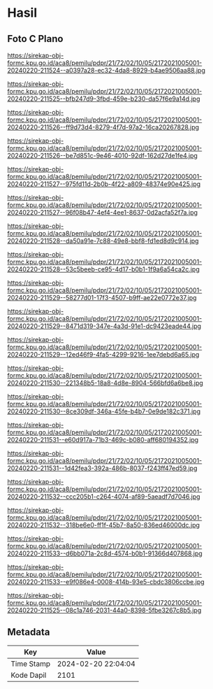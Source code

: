 # Hasil

## Foto C Plano

https://sirekap-obj-formc.kpu.go.id/aca8/pemilu/pdpr/21/72/02/10/05/2172021005001-20240220-211524--a0397a28-ec32-4da8-8929-b4ae9506aa88.jpg

https://sirekap-obj-formc.kpu.go.id/aca8/pemilu/pdpr/21/72/02/10/05/2172021005001-20240220-211525--bfb247d9-3fbd-459e-b230-da57f6e9a14d.jpg

https://sirekap-obj-formc.kpu.go.id/aca8/pemilu/pdpr/21/72/02/10/05/2172021005001-20240220-211526--ff9d73d4-8279-4f7d-97a2-16ca20267828.jpg

https://sirekap-obj-formc.kpu.go.id/aca8/pemilu/pdpr/21/72/02/10/05/2172021005001-20240220-211526--be7d851c-9e46-4010-92df-162d27de1fe4.jpg

https://sirekap-obj-formc.kpu.go.id/aca8/pemilu/pdpr/21/72/02/10/05/2172021005001-20240220-211527--975fd11d-2b0b-4f22-a809-48374e90e425.jpg

https://sirekap-obj-formc.kpu.go.id/aca8/pemilu/pdpr/21/72/02/10/05/2172021005001-20240220-211527--96f08b47-4ef4-4ee1-8637-0d2acfa52f7a.jpg

https://sirekap-obj-formc.kpu.go.id/aca8/pemilu/pdpr/21/72/02/10/05/2172021005001-20240220-211528--da50a91e-7c88-49e8-bbf8-fd1ed8d9c914.jpg

https://sirekap-obj-formc.kpu.go.id/aca8/pemilu/pdpr/21/72/02/10/05/2172021005001-20240220-211528--53c5beeb-ce95-4d17-b0b1-1f9a6a54ca2c.jpg

https://sirekap-obj-formc.kpu.go.id/aca8/pemilu/pdpr/21/72/02/10/05/2172021005001-20240220-211529--58277d01-17f3-4507-b9ff-ae22e0772e37.jpg

https://sirekap-obj-formc.kpu.go.id/aca8/pemilu/pdpr/21/72/02/10/05/2172021005001-20240220-211529--8471d319-347e-4a3d-91e1-dc9423eade44.jpg

https://sirekap-obj-formc.kpu.go.id/aca8/pemilu/pdpr/21/72/02/10/05/2172021005001-20240220-211529--12ed46f9-4fa5-4299-9216-1ee7debd6a65.jpg

https://sirekap-obj-formc.kpu.go.id/aca8/pemilu/pdpr/21/72/02/10/05/2172021005001-20240220-211530--221348b5-18a8-4d8e-8904-566bfd6a6be8.jpg

https://sirekap-obj-formc.kpu.go.id/aca8/pemilu/pdpr/21/72/02/10/05/2172021005001-20240220-211530--8ce309df-346a-45fe-b4b7-0e9de182c371.jpg

https://sirekap-obj-formc.kpu.go.id/aca8/pemilu/pdpr/21/72/02/10/05/2172021005001-20240220-211531--e60d917a-71b3-469c-b080-aff680194352.jpg

https://sirekap-obj-formc.kpu.go.id/aca8/pemilu/pdpr/21/72/02/10/05/2172021005001-20240220-211531--1d42fea3-392a-486b-8037-f243ff47ed59.jpg

https://sirekap-obj-formc.kpu.go.id/aca8/pemilu/pdpr/21/72/02/10/05/2172021005001-20240220-211532--ccc205b1-c264-4074-af89-5aeadf7d7046.jpg

https://sirekap-obj-formc.kpu.go.id/aca8/pemilu/pdpr/21/72/02/10/05/2172021005001-20240220-211532--318be6e0-ff1f-45b7-8a50-836ed46000dc.jpg

https://sirekap-obj-formc.kpu.go.id/aca8/pemilu/pdpr/21/72/02/10/05/2172021005001-20240220-211533--d6bb071a-2c8d-4574-b0b1-91366d407868.jpg

https://sirekap-obj-formc.kpu.go.id/aca8/pemilu/pdpr/21/72/02/10/05/2172021005001-20240220-211533--e9f086e4-0008-414b-93e5-cbdc3806ccbe.jpg

https://sirekap-obj-formc.kpu.go.id/aca8/pemilu/pdpr/21/72/02/10/05/2172021005001-20240220-211525--08c1a746-2031-44a0-8398-5fbe3267c8b5.jpg


## Metadata

| Key        | Value               |
| ---------- | ------------------- |
| Time Stamp | 2024-02-20 22:04:04 |
| Kode Dapil | 2101                |



